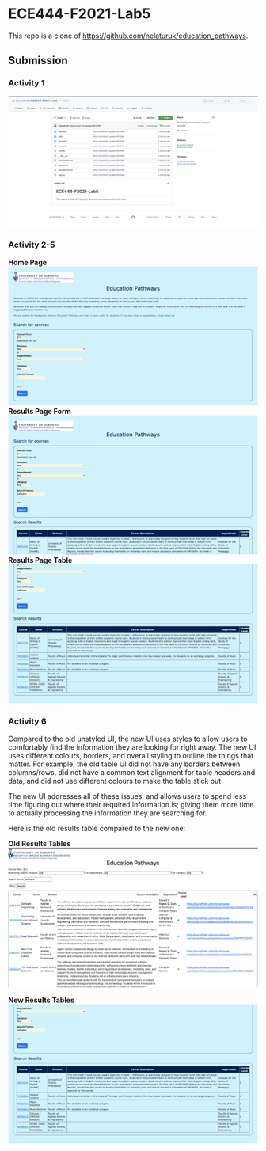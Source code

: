 # ECE444-F2021-Lab5

This repo is a clone of https://github.com/nelaturuk/education_pathways.

## Submission

### Activity 1

![activity 1 screenshot](./screenshots/Activity1.png)

### Activity 2-5

**Home Page**
![activity 5 screenshot 1](./screenshots/homePage.png)
**Results Page Form**
![activity 5 screenshot 2](./screenshots/resultsForm.png)
**Results Page Table**
![activity 5 screenshot 3](./screenshots/resultsTable.png)

### Activity 6

Compared to the old unstyled UI, the new UI uses styles to allow users to comfortably find the information they are looking for right away. The new UI uses different colours, borders, and overall styling to outline the things that matter. For example, the old table UI did not have any borders between columns/rows, did not have a common text alignment for table headers and data, and did not use different colours to make the table stick out.

The new UI addresses all of these issues, and allows users to spend less time figuring out where their required information is; giving them more time to actually processing the information they are searching for.

Here is the old results table compared to the new one:

**Old Results Tables**
![activity 6 screenshot 1](./screenshots/oldResultsTable.png)

**New Results Tables**
![activity 6 screenshot 2](./screenshots/resultsTable.png)

